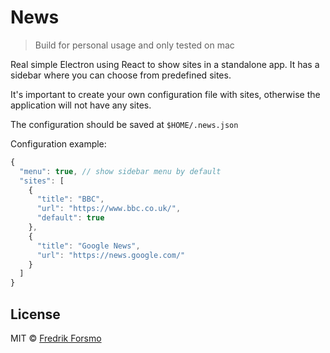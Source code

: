# News

> Build for personal usage and only tested on mac

Real simple Electron using React to show sites in a standalone app. It has a sidebar where you can choose from predefined sites.

It's important to create your own configuration file with sites, otherwise the application will not have any sites.

The configuration should be saved at `$HOME/.news.json`

Configuration example:

```js
{
  "menu": true, // show sidebar menu by default
  "sites": [
    {
      "title": "BBC",
      "url": "https://www.bbc.co.uk/",
      "default": true
    },
    {
      "title": "Google News",
      "url": "https://news.google.com/"
    }
  ]
}
```

## License

MIT © [Fredrik Forsmo](https://github.com/frozzare)
